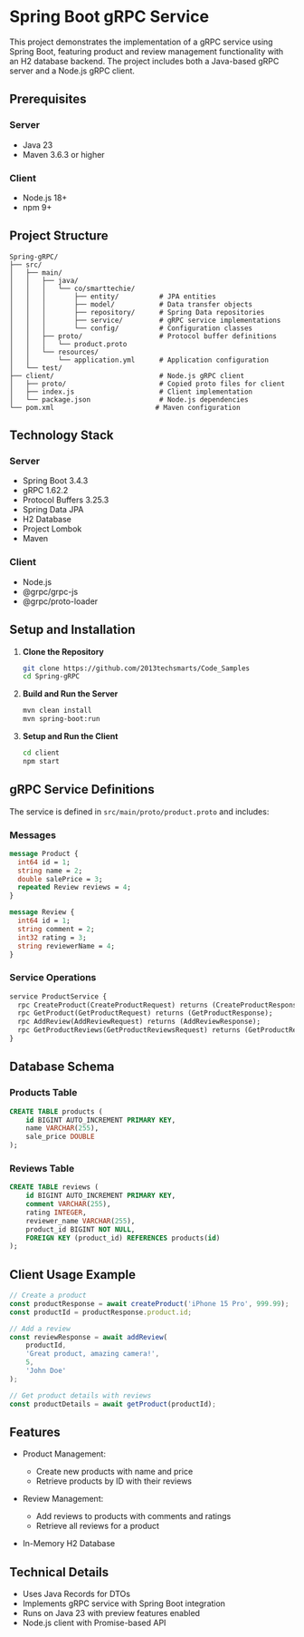 # Spring Boot gRPC Service

This project demonstrates the implementation of a gRPC service using Spring Boot, featuring product and review management functionality with an H2 database backend. The project includes both a Java-based gRPC server and a Node.js gRPC client.

## Prerequisites

### Server
- Java 23
- Maven 3.6.3 or higher

### Client
- Node.js 18+
- npm 9+

## Project Structure

```
Spring-gRPC/
├── src/
│   ├── main/
│   │   ├── java/
│   │   │   └── co/smarttechie/
│   │   │       ├── entity/          # JPA entities
│   │   │       ├── model/           # Data transfer objects
│   │   │       ├── repository/      # Spring Data repositories
│   │   │       ├── service/         # gRPC service implementations
│   │   │       └── config/          # Configuration classes
│   │   ├── proto/                   # Protocol buffer definitions
│   │   │   └── product.proto
│   │   └── resources/
│   │       └── application.yml      # Application configuration
│   └── test/
├── client/                          # Node.js gRPC client
│   ├── proto/                       # Copied proto files for client
│   ├── index.js                     # Client implementation
│   └── package.json                 # Node.js dependencies
└── pom.xml                         # Maven configuration
```

## Technology Stack

### Server
- Spring Boot 3.4.3
- gRPC 1.62.2
- Protocol Buffers 3.25.3
- Spring Data JPA
- H2 Database
- Project Lombok
- Maven

### Client
- Node.js
- @grpc/grpc-js
- @grpc/proto-loader

## Setup and Installation

1. **Clone the Repository**
   ```bash
   git clone https://github.com/2013techsmarts/Code_Samples
   cd Spring-gRPC
   ```

2. **Build and Run the Server**
   ```bash
   mvn clean install
   mvn spring-boot:run
   ```

3. **Setup and Run the Client**
   ```bash
   cd client
   npm start
   ```

## gRPC Service Definitions

The service is defined in `src/main/proto/product.proto` and includes:

### Messages
```protobuf
message Product {
  int64 id = 1;
  string name = 2;
  double salePrice = 3;
  repeated Review reviews = 4;
}

message Review {
  int64 id = 1;
  string comment = 2;
  int32 rating = 3;
  string reviewerName = 4;
}
```

### Service Operations
```protobuf
service ProductService {
  rpc CreateProduct(CreateProductRequest) returns (CreateProductResponse);
  rpc GetProduct(GetProductRequest) returns (GetProductResponse);
  rpc AddReview(AddReviewRequest) returns (AddReviewResponse);
  rpc GetProductReviews(GetProductReviewsRequest) returns (GetProductReviewsResponse);
}
```

## Database Schema

### Products Table
```sql
CREATE TABLE products (
    id BIGINT AUTO_INCREMENT PRIMARY KEY,
    name VARCHAR(255),
    sale_price DOUBLE
);
```

### Reviews Table
```sql
CREATE TABLE reviews (
    id BIGINT AUTO_INCREMENT PRIMARY KEY,
    comment VARCHAR(255),
    rating INTEGER,
    reviewer_name VARCHAR(255),
    product_id BIGINT NOT NULL,
    FOREIGN KEY (product_id) REFERENCES products(id)
);
```

## Client Usage Example

```javascript
// Create a product
const productResponse = await createProduct('iPhone 15 Pro', 999.99);
const productId = productResponse.product.id;

// Add a review
const reviewResponse = await addReview(
    productId,
    'Great product, amazing camera!',
    5,
    'John Doe'
);

// Get product details with reviews
const productDetails = await getProduct(productId);
```

## Features

- Product Management:
  - Create new products with name and price
  - Retrieve products by ID with their reviews
- Review Management:
  - Add reviews to products with comments and ratings
  - Retrieve all reviews for a product

- In-Memory H2 Database

## Technical Details

- Uses Java Records for DTOs
- Implements gRPC service with Spring Boot integration
- Runs on Java 23 with preview features enabled
- Node.js client with Promise-based API


